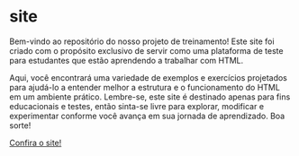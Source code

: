 # site
Bem-vindo ao repositório do nosso projeto de treinamento! Este site foi criado com o propósito exclusivo de servir como uma plataforma de teste para estudantes que estão aprendendo a trabalhar com HTML. 

Aqui, você encontrará uma variedade de exemplos e exercícios projetados para ajudá-lo a entender melhor a estrutura e o funcionamento do HTML em um ambiente prático. Lembre-se, este site é destinado apenas para fins educacionais e testes, então sinta-se livre para explorar, modificar e experimentar conforme você avança em sua jornada de aprendizado. Boa sorte!

<a href="https://josetelmo.github.io/site" target="_blank">Confira o site!</a>

